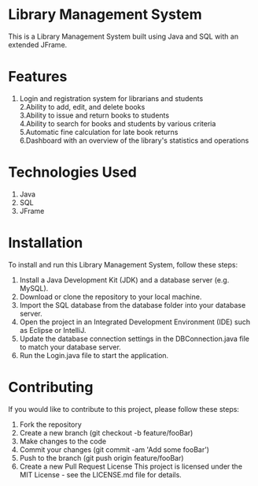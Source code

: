 # Library Management System
This is a Library Management System built using Java and SQL with an extended JFrame.

# Features
1. Login and registration system for librarians and students  
2.Ability to add, edit, and delete books  
3.Ability to issue and return books to students  
4.Ability to search for books and students by various criteria  
5.Automatic fine calculation for late book returns  
6.Dashboard with an overview of the library's statistics and operations  

# Technologies Used
1. Java
2. SQL
3. JFrame
# Installation
To install and run this Library Management System, follow these steps:

1. Install a Java Development Kit (JDK) and a database server (e.g. MySQL).
2. Download or clone the repository to your local machine.
3. Import the SQL database from the database folder into your database server.
4. Open the project in an Integrated Development Environment (IDE) such as Eclipse or IntelliJ.
5. Update the database connection settings in the DBConnection.java file to match your database server.
6. Run the Login.java file to start the application.

# Contributing
If you would like to contribute to this project, please follow these steps:

1. Fork the repository
2. Create a new branch (git checkout -b feature/fooBar)
3. Make changes to the code
4. Commit your changes (git commit -am 'Add some fooBar')
5. Push to the branch (git push origin feature/fooBar)
6. Create a new Pull Request
License
This project is licensed under the MIT License - see the LICENSE.md file for details.
